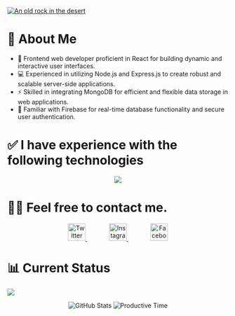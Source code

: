 
[![An old rock in the desert](/Assests/Add%20a%20subheading.png "users identity")](https://i.ibb.co/x6vz0XQ/Add-a-subheading.png)



# 💫 About Me
- 🚀 Frontend web developer proficient in React for building dynamic and interactive user interfaces.
- 💻 Experienced in utilizing Node.js and Express.js to create robust and scalable server-side applications.
- ⚡ Skilled in integrating MongoDB for efficient and flexible data storage in web applications.
- 🔐 Familiar with Firebase for real-time database functionality and secure user authentication.

# ✅ I have experience with the following technologies

<p align="center">
  <a href="https://skillicons.dev">
    <img src="https://skillicons.dev/icons?i=html,css,js,react,tailwind,mongodb,nodejs," />
  </a>
</p>


# 🤵🏻 Feel free to contact me.
<p align="center">
  <a href="https://x.com/agjuwel36?s=11"  target="_blank">
    <img src="https://i.ibb.co/BNZCq5r/pngwing-com-10.png" width="40" style="margin-left: 0px; " alt="Twitter">
  
  </a>
  <a href="https://www.instagram.com/ag__juwel_/"  target="_blank">
    <img src="https://i.ibb.co/VtkR0LB/pngwing-com-9.png" width="40"  style="margin-left: 50px;" alt="Instagram">
   
  </a>
  <a href="https://www.facebook.com/profile.php?id=100034658690721&mibextid=LQQJ4d"  target="_blank">
    <img src="https://i.ibb.co/KhMk4tP/pngwing-com-8.png" width="40" style="margin-left: 50px;" alt="Facebook">
   
  </a>
</p>



# 📊 Current Status

![](http://github-profile-summary-cards.vercel.app/api/cards/profile-details?username=juwel36&theme=dark)

<p align="center">
  <img src="http://github-profile-summary-cards.vercel.app/api/cards/stats?username=juwel36&theme=dark" alt="GitHub Stats">
  <img src="http://github-profile-summary-cards.vercel.app/api/cards/productive-time?username=juwel36&theme=dark&utcOffset=8" alt="Productive Time">
</p>

